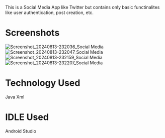 This is a Social Media App like Twitter but contains only basic functinalites like user authentication, post creation, etc.

# Screenshots
![Screenshot_20240813-232036_Social Media](https://github.com/user-attachments/assets/3ec7ce3c-7306-40b7-b3fb-c5b896727da7)
![Screenshot_20240813-232047_Social Media](https://github.com/user-attachments/assets/60521da6-fb03-4572-ac2d-5dc8a3008d97)
![Screenshot_20240813-232159_Social Media](https://github.com/user-attachments/assets/e4bd794f-554e-4561-8e12-00491195a5a8)
![Screenshot_20240813-232207_Social Media](https://github.com/user-attachments/assets/a22b71c8-77cb-47a0-890a-b8677cf4189c)


# Technology Used
Java
Xml

# IDLE Used
Android Studio
